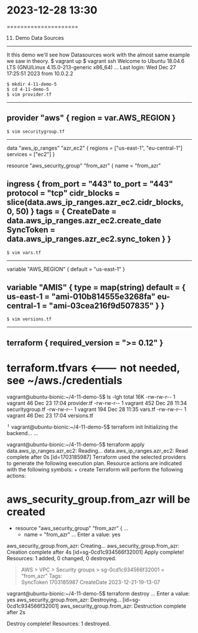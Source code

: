 # 2023-12-28    13:30
=====================


11. Demo Data Sources
---------------------

It this demo we'll see how Datasources work with the almost same example we saw in theory.
    $ vagrant up
    $ vagrant ssh
Welcome to Ubuntu 18.04.6 LTS (GNU/Linux 4.15.0-213-generic x86_64)
...
Last login: Wed Dec 27 17:25:51 2023 from 10.0.2.2

    $ mkdir 4-11-demo-5
    $ cd 4-11-demo-5
    $ vim provider.tf
-----------
provider "aws" {
  region = var.AWS_REGION
}
-----------

    $ vim securitygroup.tf
-----------
data "aws_ip_ranges" "azr_ec2" {
  regions  = ["us-east-1", "eu-central-1"]
  services = ["ec2"]
}

resource "aws_security_group" "from_azr" {
  name = "from_azr"

  ingress {
    from_port   = "443"
    to_port     = "443"
    protocol    = "tcp"
    cidr_blocks = slice(data.aws_ip_ranges.azr_ec2.cidr_blocks, 0, 50)
  }
  tags = {
    CreateDate = data.aws_ip_ranges.azr_ec2.create_date
    SyncToken  = data.aws_ip_ranges.azr_ec2.sync_token
  }
}
-----------

    $ vim vars.tf
-----------
variable "AWS_REGION" {
  default = "us-east-1"
}

variable "AMIS" {
  type = map(string)
  default = {
    us-east-1 = "ami-010b814555e3268fa"
    eu-central-1 = "ami-03cea216f9d507835"
  }
}
-----------

    $ vim versions.tf
-----------

terraform {
  required_version = ">= 0.12"
}
-----------

# terraform.tfvars      <--- not needed, see ~/aws./credentials

vagrant@ubuntu-bionic:~/4-11-demo-5$ ls -lgh
total 16K
-rw-rw-r-- 1 vagrant  46 Dec 23 17:04 provider.tf
-rw-rw-r-- 1 vagrant 452 Dec 28 11:34 securitygroup.tf
-rw-rw-r-- 1 vagrant 194 Dec 28 11:35 vars.tf
-rw-rw-r-- 1 vagrant  46 Dec 23 17:04 versions.tf


╵
vagrant@ubuntu-bionic:~/4-11-demo-5$ terraform init
    Initializing the backend...
...


vagrant@ubuntu-bionic:~/4-11-demo-5$ terraform apply
data.aws_ip_ranges.azr_ec2: Reading...
data.aws_ip_ranges.azr_ec2: Read complete after 0s [id=1703185987]
    Terraform used the selected providers to generate the following execution plan. Resource
    actions are indicated with the following symbols:
      + create
Terraform will perform the following actions:
  # aws_security_group.from_azr will be created
  + resource "aws_security_group" "from_azr" {
...
      + name                   = "from_azr"
...
  Enter a value: yes

aws_security_group.from_azr: Creating...
aws_security_group.from_azr: Creation complete after 4s [id=sg-0cd1c934566f32001]
Apply complete! Resources: 1 added, 0 changed, 0 destroyed.


> AWS > VPC > Security groups > sg-0cd1c934566f32001 = "from_azr"
    Tags:    
    SyncToken	1703185987
    CreateDate	2023-12-21-19-13-07


vagrant@ubuntu-bionic:~/4-11-demo-5$ terraform destroy
...
  Enter a value: yes
aws_security_group.from_azr: Destroying... [id=sg-0cd1c934566f32001]
aws_security_group.from_azr: Destruction complete after 2s

Destroy complete! Resources: 1 destroyed.
